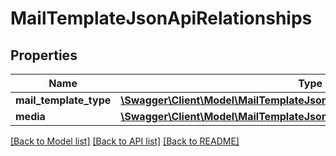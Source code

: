 # MailTemplateJsonApiRelationships

## Properties
Name | Type | Description | Notes
------------ | ------------- | ------------- | -------------
**mail_template_type** | [**\Swagger\Client\Model\MailTemplateJsonApiRelationshipsMailTemplateType**](MailTemplateJsonApiRelationshipsMailTemplateType.md) |  | [optional] 
**media** | [**\Swagger\Client\Model\MailTemplateJsonApiRelationshipsMedia**](MailTemplateJsonApiRelationshipsMedia.md) |  | [optional] 

[[Back to Model list]](../../README.md#documentation-for-models) [[Back to API list]](../../README.md#documentation-for-api-endpoints) [[Back to README]](../../README.md)

